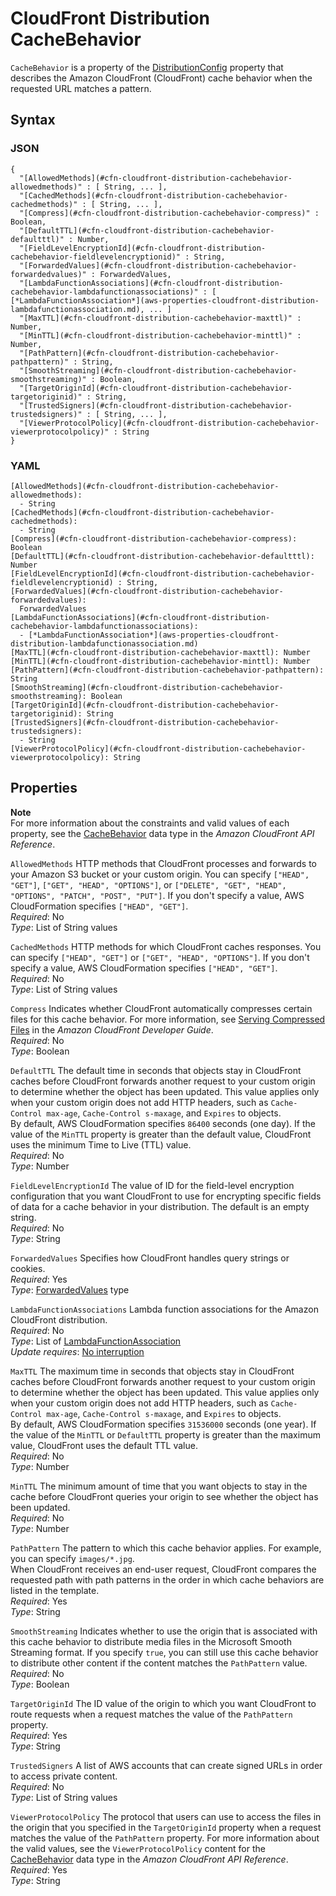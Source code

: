 # CloudFront Distribution CacheBehavior<a name="aws-properties-cloudfront-distribution-cachebehavior"></a>

`CacheBehavior` is a property of the [DistributionConfig](aws-properties-cloudfront-distribution-distributionconfig.md) property that describes the Amazon CloudFront \(CloudFront\) cache behavior when the requested URL matches a pattern\.

## Syntax<a name="w4ab1c21c10c54c14c20b5"></a>

### JSON<a name="aws-properties-cloudfront-distribution-cachebehavior-syntax.json"></a>

```
{
  "[AllowedMethods](#cfn-cloudfront-distribution-cachebehavior-allowedmethods)" : [ String, ... ],
  "[CachedMethods](#cfn-cloudfront-distribution-cachebehavior-cachedmethods)" : [ String, ... ],
  "[Compress](#cfn-cloudfront-distribution-cachebehavior-compress)" : Boolean,
  "[DefaultTTL](#cfn-cloudfront-distribution-cachebehavior-defaultttl)" : Number,
  "[FieldLevelEncryptionId](#cfn-cloudfront-distribution-cachebehavior-fieldlevelencryptionid)" : String,
  "[ForwardedValues](#cfn-cloudfront-distribution-cachebehavior-forwardedvalues)" : ForwardedValues,
  "[LambdaFunctionAssociations](#cfn-cloudfront-distribution-cachebehavior-lambdafunctionassociations)" : [ [*LambdaFunctionAssociation*](aws-properties-cloudfront-distribution-lambdafunctionassociation.md), ... ]
  "[MaxTTL](#cfn-cloudfront-distribution-cachebehavior-maxttl)" : Number,
  "[MinTTL](#cfn-cloudfront-distribution-cachebehavior-minttl)" : Number,
  "[PathPattern](#cfn-cloudfront-distribution-cachebehavior-pathpattern)" : String,
  "[SmoothStreaming](#cfn-cloudfront-distribution-cachebehavior-smoothstreaming)" : Boolean,
  "[TargetOriginId](#cfn-cloudfront-distribution-cachebehavior-targetoriginid)" : String,
  "[TrustedSigners](#cfn-cloudfront-distribution-cachebehavior-trustedsigners)" : [ String, ... ],
  "[ViewerProtocolPolicy](#cfn-cloudfront-distribution-cachebehavior-viewerprotocolpolicy)" : String
}
```

### YAML<a name="aws-properties-cloudfront-distribution-cachebehavior-syntax.yaml"></a>

```
[AllowedMethods](#cfn-cloudfront-distribution-cachebehavior-allowedmethods):
  - String
[CachedMethods](#cfn-cloudfront-distribution-cachebehavior-cachedmethods):
  - String
[Compress](#cfn-cloudfront-distribution-cachebehavior-compress): Boolean
[DefaultTTL](#cfn-cloudfront-distribution-cachebehavior-defaultttl): Number
[FieldLevelEncryptionId](#cfn-cloudfront-distribution-cachebehavior-fieldlevelencryptionid) : String,
[ForwardedValues](#cfn-cloudfront-distribution-cachebehavior-forwardedvalues):
  ForwardedValues
[LambdaFunctionAssociations](#cfn-cloudfront-distribution-cachebehavior-lambdafunctionassociations): 
  - [*LambdaFunctionAssociation*](aws-properties-cloudfront-distribution-lambdafunctionassociation.md)
[MaxTTL](#cfn-cloudfront-distribution-cachebehavior-maxttl): Number
[MinTTL](#cfn-cloudfront-distribution-cachebehavior-minttl): Number
[PathPattern](#cfn-cloudfront-distribution-cachebehavior-pathpattern): String
[SmoothStreaming](#cfn-cloudfront-distribution-cachebehavior-smoothstreaming): Boolean
[TargetOriginId](#cfn-cloudfront-distribution-cachebehavior-targetoriginid): String
[TrustedSigners](#cfn-cloudfront-distribution-cachebehavior-trustedsigners):
  - String
[ViewerProtocolPolicy](#cfn-cloudfront-distribution-cachebehavior-viewerprotocolpolicy): String
```

## Properties<a name="w4ab1c21c10c54c14c20b7"></a>

**Note**  
For more information about the constraints and valid values of each property, see the [CacheBehavior](https://docs.aws.amazon.com/cloudfront/latest/APIReference/API_CacheBehavior.html) data type in the *Amazon CloudFront API Reference*\.

`AllowedMethods`  <a name="cfn-cloudfront-distribution-cachebehavior-allowedmethods"></a>
HTTP methods that CloudFront processes and forwards to your Amazon S3 bucket or your custom origin\. You can specify `["HEAD", "GET"]`, `["GET", "HEAD", "OPTIONS"]`, or `["DELETE", "GET", "HEAD", "OPTIONS", "PATCH", "POST", "PUT"]`\. If you don't specify a value, AWS CloudFormation specifies `["HEAD", "GET"]`\.  
*Required*: No  
*Type*: List of String values

`CachedMethods`  <a name="cfn-cloudfront-distribution-cachebehavior-cachedmethods"></a>
HTTP methods for which CloudFront caches responses\. You can specify `["HEAD", "GET"]` or `["GET", "HEAD", "OPTIONS"]`\. If you don't specify a value, AWS CloudFormation specifies `["HEAD", "GET"]`\.  
*Required*: No  
*Type*: List of String values

`Compress`  <a name="cfn-cloudfront-distribution-cachebehavior-compress"></a>
Indicates whether CloudFront automatically compresses certain files for this cache behavior\. For more information, see [Serving Compressed Files](https://docs.aws.amazon.com/AmazonCloudFront/latest/DeveloperGuide/ServingCompressedFiles.html) in the *Amazon CloudFront Developer Guide*\.  
*Required*: No  
*Type*: Boolean

`DefaultTTL`  <a name="cfn-cloudfront-distribution-cachebehavior-defaultttl"></a>
The default time in seconds that objects stay in CloudFront caches before CloudFront forwards another request to your custom origin to determine whether the object has been updated\. This value applies only when your custom origin does not add HTTP headers, such as `Cache-Control max-age`, `Cache-Control s-maxage`, and `Expires` to objects\.  
By default, AWS CloudFormation specifies `86400` seconds \(one day\)\. If the value of the `MinTTL` property is greater than the default value, CloudFront uses the minimum Time to Live \(TTL\) value\.  
*Required*: No  
*Type*: Number

`FieldLevelEncryptionId`  <a name="cfn-cloudfront-distribution-cachebehavior-fieldlevelencryptionid"></a>
The value of ID for the field\-level encryption configuration that you want CloudFront to use for encrypting specific fields of data for a cache behavior in your distribution\. The default is an empty string\.  
*Required*: No  
*Type*: String

`ForwardedValues`  <a name="cfn-cloudfront-distribution-cachebehavior-forwardedvalues"></a>
Specifies how CloudFront handles query strings or cookies\.  
*Required*: Yes  
*Type*: [ForwardedValues](aws-properties-cloudfront-distribution-forwardedvalues.md) type

`LambdaFunctionAssociations`  <a name="cfn-cloudfront-distribution-cachebehavior-lambdafunctionassociations"></a>
Lambda function associations for the Amazon CloudFront distribution\.  
 *Required*: No  
 *Type*: List of [LambdaFunctionAssociation](aws-properties-cloudfront-distribution-lambdafunctionassociation.md)  
 *Update requires*: [No interruption](using-cfn-updating-stacks-update-behaviors.md#update-no-interrupt) 

`MaxTTL`  <a name="cfn-cloudfront-distribution-cachebehavior-maxttl"></a>
The maximum time in seconds that objects stay in CloudFront caches before CloudFront forwards another request to your custom origin to determine whether the object has been updated\. This value applies only when your custom origin does not add HTTP headers, such as `Cache-Control max-age`, `Cache-Control s-maxage`, and `Expires` to objects\.  
By default, AWS CloudFormation specifies `31536000` seconds \(one year\)\. If the value of the `MinTTL` or `DefaultTTL` property is greater than the maximum value, CloudFront uses the default TTL value\.  
*Required*: No  
*Type*: Number

`MinTTL`  <a name="cfn-cloudfront-distribution-cachebehavior-minttl"></a>
The minimum amount of time that you want objects to stay in the cache before CloudFront queries your origin to see whether the object has been updated\.  
*Required*: No  
*Type*: Number

`PathPattern`  <a name="cfn-cloudfront-distribution-cachebehavior-pathpattern"></a>
The pattern to which this cache behavior applies\. For example, you can specify `images/*.jpg`\.  
When CloudFront receives an end\-user request, CloudFront compares the requested path with path patterns in the order in which cache behaviors are listed in the template\.  
*Required*: Yes  
*Type*: String

`SmoothStreaming`  <a name="cfn-cloudfront-distribution-cachebehavior-smoothstreaming"></a>
Indicates whether to use the origin that is associated with this cache behavior to distribute media files in the Microsoft Smooth Streaming format\. If you specify `true`, you can still use this cache behavior to distribute other content if the content matches the `PathPattern` value\.  
*Required*: No  
*Type*: Boolean

`TargetOriginId`  <a name="cfn-cloudfront-distribution-cachebehavior-targetoriginid"></a>
The ID value of the origin to which you want CloudFront to route requests when a request matches the value of the `PathPattern` property\.  
*Required*: Yes  
*Type*: String

`TrustedSigners`  <a name="cfn-cloudfront-distribution-cachebehavior-trustedsigners"></a>
A list of AWS accounts that can create signed URLs in order to access private content\.  
*Required*: No  
*Type*: List of String values

`ViewerProtocolPolicy`  <a name="cfn-cloudfront-distribution-cachebehavior-viewerprotocolpolicy"></a>
The protocol that users can use to access the files in the origin that you specified in the `TargetOriginId` property when a request matches the value of the `PathPattern` property\. For more information about the valid values, see the `ViewerProtocolPolicy` content for the [CacheBehavior](https://docs.aws.amazon.com/cloudfront/latest/APIReference/API_CacheBehavior.html) data type in the *Amazon CloudFront API Reference*\.  
*Required*: Yes  
*Type*: String